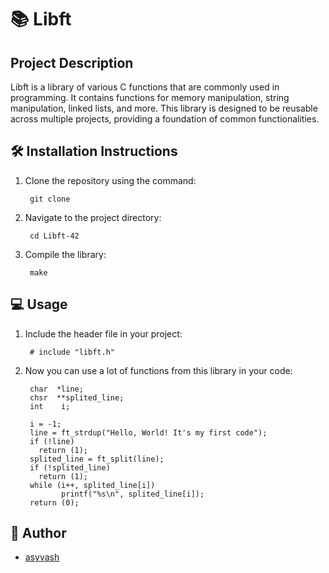 # 📚 Libft

## Project Description

Libft is a library of various C functions that are commonly used in programming. It contains functions for memory manipulation, string manipulation, linked lists, and more. This library is designed to be reusable across multiple projects, providing a foundation of common functionalities.

## 🛠️ Installation Instructions

1. Clone the repository using the command:

        git clone

2. Navigate to the project directory:

        cd Libft-42

3. Compile the library:

        make

## 💻 Usage

1. Include the header file in your project:

        # include "libft.h"

2. Now you can use a lot of functions from this library in your code:

        char  *line;
        chsr  **splited_line;
        int    i;

        i = -1;
        line = ft_strdup("Hello, World! It's my first code");
        if (!line)
          return (1);
        splited_line = ft_split(line);
        if (!splited_line)
          return (1);
        while (i++, splited_line[i])
               printf("%s\n", splited_line[i]);
        return (0);

## 📝 Author
- [asyvash](https://github.com/redarling)
